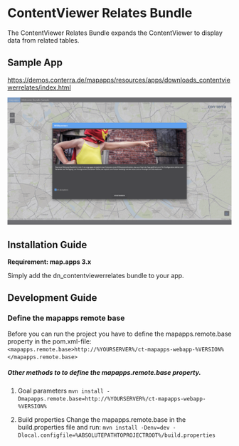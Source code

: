 # ContentViewer Relates Bundle
The ContentViewer Relates Bundle expands the ContentViewer to display data from related tables.

Sample App
------------------
https://demos.conterra.de/mapapps/resources/apps/downloads_contentviewerrelates/index.html

![Screenshot Sample App Welcome](https://github.com/conterra/mapapps-welcome/blob/master/Screenshot.PNG)

Installation Guide
------------------
**Requirement: map.apps 3.x**

Simply add the dn_contentviewerrelates bundle to your app.

Development Guide
------------------
### Define the mapapps remote base
Before you can run the project you have to define the mapapps.remote.base property in the pom.xml-file:
`<mapapps.remote.base>http://%YOURSERVER%/ct-mapapps-webapp-%VERSION%</mapapps.remote.base>`

##### Other methods to to define the mapapps.remote.base property.
1. Goal parameters
`mvn install -Dmapapps.remote.base=http://%YOURSERVER%/ct-mapapps-webapp-%VERSION%`

2. Build properties
Change the mapapps.remote.base in the build.properties file and run:
`mvn install -Denv=dev -Dlocal.configfile=%ABSOLUTEPATHTOPROJECTROOT%/build.properties`
